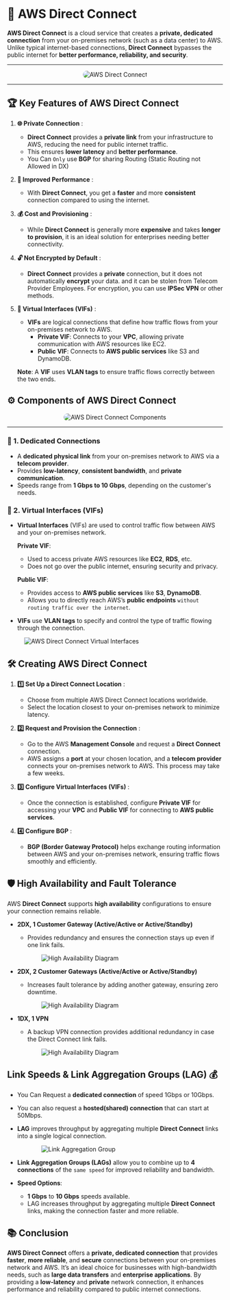 # **🔌 AWS Direct Connect**

**AWS Direct Connect** is a cloud service that creates a **private, dedicated connection** from your on-premises network (such as a data center) to AWS. Unlike typical internet-based connections, **Direct Connect** bypasses the public internet for **better performance, reliability, and security**.

---

<div style="text-align: center;">
    <img src="images/aws-direct-connect.png" alt="AWS Direct Connect" style="border-radius: 10px;">
</div>

---

## **🏆 Key Features of AWS Direct Connect**

1. **🌐 Private Connection** :

   - **Direct Connect** provides a **private link** from your infrastructure to AWS, reducing the need for public internet traffic.
   - This ensures **lower latency** and **better performance**.
   - You Can `Only` use **BGP** for sharing Routing (Static Routing not Allowed in DX)

2. **🚀 Improved Performance** :

   - With **Direct Connect**, you get a **faster** and more **consistent** connection compared to using the internet.

3. **💰 Cost and Provisioning** :

   - While **Direct Connect** is generally more **expensive** and takes **longer to provision**, it is an ideal solution for enterprises needing better connectivity.

4. **🔓 Not Encrypted by Default** :

   - **Direct Connect** provides a **private** connection, but it does not automatically **encrypt** your data. and it can be stolen from Telecom Provider Employees. For encryption, you can use **IPSec VPN** or other methods.

5. **🚃 Virtual Interfaces (VIFs)** :

   - **VIFs** are logical connections that define how traffic flows from your on-premises network to AWS.
     - **Private VIF**: Connects to your **VPC**, allowing private communication with AWS resources like EC2.
     - **Public VIF**: Connects to **AWS public services** like S3 and DynamoDB.

   **Note**: A **VIF** uses **VLAN tags** to ensure traffic flows correctly between the two ends.

## **⚙️ Components of AWS Direct Connect**

<div style="text-align: center;">
    <img src="images/aws-direct-connect-components.png" alt="AWS Direct Connect Components" style="border-radius: 10px;">
</div>

---

### **🔌 1. Dedicated Connections**

- A **dedicated physical link** from your on-premises network to AWS via a **telecom provider**.
- Provides **low-latency**, **consistent bandwidth**, and **private communication**.
- Speeds range from **1 Gbps to 10 Gbps**, depending on the customer's needs.

### **🚃 2. Virtual Interfaces (VIFs)**

- **Virtual Interfaces** (VIFs) are used to control traffic flow between AWS and your on-premises network.

  **Private VIF**:

  - Used to access private AWS resources like **EC2**, **RDS**, etc.
  - Does not go over the public internet, ensuring security and privacy.

  **Public VIF**:

  - Provides access to **AWS public services** like **S3**, **DynamoDB**.
  - Allows you to directly reach AWS’s **public endpoints** `without routing traffic over the internet`.

- **VIFs** use **VLAN tags** to specify and control the type of traffic flowing through the connection.

<div style="text-align: left;">
    <img src="images/vif.png" alt="AWS Direct Connect Virtual Interfaces" style="border-radius: 10px;padding: 0 40px">
</div>

## **🛠️ Creating AWS Direct Connect**

1. **1️⃣ Set Up a Direct Connect Location** :

   - Choose from multiple AWS Direct Connect locations worldwide.
   - Select the location closest to your on-premises network to minimize latency.

2. **2️⃣ Request and Provision the Connection** :

   - Go to the AWS **Management Console** and request a **Direct Connect** connection.
   - AWS assigns a **port** at your chosen location, and a **telecom provider** connects your on-premises network to AWS. This process may take a few weeks.

3. **3️⃣ Configure Virtual Interfaces (VIFs)** :

   - Once the connection is established, configure **Private VIF** for accessing your **VPC** and **Public VIF** for connecting to **AWS public services**.

4. **4️⃣ Configure BGP** :
   - **BGP (Border Gateway Protocol)** helps exchange routing information between AWS and your on-premises network, ensuring traffic flows smoothly and efficiently.

## **🛡️ High Availability and Fault Tolerance**

AWS **Direct Connect** supports **high availability** configurations to ensure your connection remains reliable.

- **2DX, 1 Customer Gateway (Active/Active or Active/Standby)**

  - Provides redundancy and ensures the connection stays up even if one link fails.

<div style="text-align: left;">
    <img src="images/aws-direct-connect-ha-1.png" alt="High Availability Diagram" style="border-radius: 10px;padding: 0 80px">
</div>

- **2DX, 2 Customer Gateways (Active/Active or Active/Standby)**

  - Increases fault tolerance by adding another gateway, ensuring zero downtime.

<div style="text-align: left;">
    <img src="images/aws-direct-connect-ha-2.png" alt="High Availability Diagram" style="border-radius: 10px;padding: 0 80px">
</div>

- **1DX, 1 VPN**

  - A backup VPN connection provides additional redundancy in case the Direct Connect link fails.

<div style="text-align: left;">
    <img src="images/aws-direct-connect-ha-3.png" alt="High Availability Diagram" style="border-radius: 10px;padding: 0 80px">
</div>

## **Link Speeds & Link Aggregation Groups (LAG)** 💰

- You Can Request a **dedicated connection** of speed 1Gbps or 10Gbps.

- You can also request a **hosted(shared) connection** that can start at 50Mbps.

- **LAG** improves throughput by aggregating multiple **Direct Connect** links into a single logical connection.

<div style="text-align: left;">
    <img src="images/aws-direct-connect-lags.png" alt="Link Aggregation Group" style="border-radius: 10px;padding: 0 80px">
</div>

- **Link Aggregation Groups (LAGs)** allow you to combine up to **4 connections** of the `same speed` for improved reliability and bandwidth.

- **Speed Options**:
  - **1 Gbps** to **10 Gbps** speeds available.
  - LAG increases throughput by aggregating multiple **Direct Connect** links, making the connection faster and more reliable.

## **📚 Conclusion**

**AWS Direct Connect** offers a **private, dedicated connection** that provides **faster**, **more reliable**, and **secure** connections between your on-premises network and AWS. It’s an ideal choice for businesses with high-bandwidth needs, such as **large data transfers** and **enterprise applications**. By providing a **low-latency** and **private** network connection, it enhances performance and reliability compared to public internet connections.
